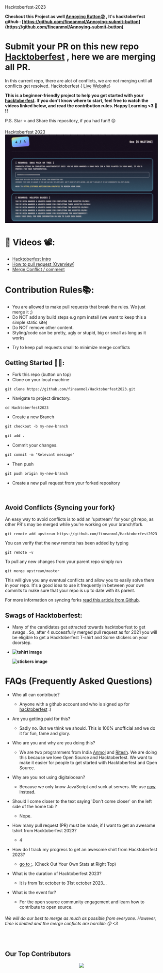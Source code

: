 Hacktoberfest-2023

**Checkout this Project as well [Annoying Button😡](https://annoyingsubmitbutton.netlify.app/) , It's hacktoberfest github : [https://github.com/fineanmol/Annoying-submit-button](https://github.com/fineanmol/Annoying-submit-button)**


# Submit your PR on this new repo [Hacktoberfest](https://github.com/fineanmol/hacktoberfest) , here we are merging all PR. 

In this current repo, there are alot of conflicts, we are not merging until all conflicts get resolved.
Hacktoberfest { [Live Website](https://fineanmol.github.io/Hacktoberfest2023/)}


**This is a beginner-friendly project to help you get started with your
[hacktoberfest](https://hacktoberfest.digitalocean.com/). If you don't know where to start, feel free to watch the videos linked below, and read the contribution rules. Happy Learning <3 💙 !!**

P.S. Star ⭐ and Share this repository, if you had fun!! 😍

Hacktoberfest 2023
![Event Completed](/scripts/Event_Completed_.png)

# 📌 Videos 📽️:

- [Hacktoberfest Intro](https://www.youtube.com/watch?v=mq_FIHdxmIk)
- [How to pull request [Overview]](https://youtu.be/DIj2q02gvKs)
- [Merge Conflict / comment](https://youtu.be/zOx5PJTY8CI)


# Contribution Rules📚:

- You are allowed to make pull requests that break the rules. We just merge it ;)
- Do NOT add any build steps e.g npm install (we want to keep this a simple static site)
- Do NOT remove other content.
- Styling/code can be pretty, ugly or stupid, big or small as long as it works
<!-- - Add your name to the contributorsList file. -->
- Try to keep pull requests small to minimize merge conflicts


## Getting Started 🤩🤗:

- Fork this repo (button on top)
- Clone on your local machine

```terminal
git clone https://github.com/fineanmol/Hacktoberfest2023.git
```
- Navigate to project directory.
```terminal
cd Hacktoberfest2023
```

- Create a new Branch

```markdown
git checkout -b my-new-branch
```

<!--- - Add your Name to `contributors/contributorsList.js`. -->

```markdown
git add .
```
- Commit your changes.

```markdown
git commit -m "Relevant message"
```
- Then push 
```markdown
git push origin my-new-branch
```


- Create a new pull request from your forked repository

<br>

## Avoid Conflicts {Syncing your fork}

An easy way to avoid conflicts is to add an 'upstream' for your git repo, as other PR's may be merged while you're working on your branch/fork.   

```terminal
git remote add upstream https://github.com/fineanmol/Hacktoberfest2023
```

You can verify that the new remote has been added by typing
```terminal
git remote -v
```

To pull any new changes from your parent repo simply run
```terminal
git merge upstream/master
```

This will give you any eventual conflicts and allow you to easily solve them in your repo. It's a good idea to use it frequently in between your own commits to make sure that your repo is up to date with its parent.

For more information on syncing forks [read this article from Github](https://help.github.com/articles/syncing-a-fork/).

## Swags of Hacktoberfest:
- Many of the candidates get attracted towards hacktoberfest to get swags . So, after 4 successfully merged pull request as for 2021 you will be eligible to get a Hacktoberfest T-shirt and Some stickers on your doorstep.
 
     <li><B><p><img src="https://miro.medium.com/max/1050/1*4JctIO7irt8hFxBmTvUpiQ.jpeg" width="400" height="225" style="width: 400px; height: 225px;" alt="tshirt image"></a></p><p><img src="https://miro.medium.com/max/1050/1*jkffr74bq5RsQ_xqDhgqYQ.jpeg" width="400" height="225" style="width: 400px; height: 225px;" alt="stickers image"></p>
</b></li>

# FAQs (Frequently Asked Questions)

- Who all can contribute?
  - Anyone with a github account and who is signed up for
[hacktoberfest](https://hacktoberfest.digitalocean.com/) :)
- Are you getting paid for this?
  - Sadly no. But we think we should. This is 100% unofficial and we do it for fun, fame and glory.
- Who are you and why are you doing this?
  - We are two programmers from India [Anmol](https://www.linkedin.com/in/fineanmol/)
  and [Ritesh](https://github.com/ritesh2905). We are doing this because we love Open Source and Hacktoberfest. We want to make it easier for people to get started with Hacktoberfest and Open Source.
- Why are you not using digitalocean?
  - Because we only know JavaScript and suck at servers. We use [now](https://zeit.co/now) instead.

- Should I come closer to the text saying 'Don't come closer' on the left side of the home tab ?
  - Nope.
- How many pull request (PR) must be made, if I want to get an awesome tshirt from Hacktoberfest 2023?
  - 4
- How do I track my progress to get an awesome shirt from Hacktoberfest 2023?
  - [go to :](https://hacktoberfest.digitalocean.com/profile/). (Check Out Your Own Stats at Right Top)
- What is the duration of Hacktoberfest 2023?
  - It is from 1st october to 31st october 2023...
- What is the event for?
  - For the open source community engagement and learn how to contribute to open source.




###### *We will do our best to merge as much as possible from everyone. However, time is limited and the merge conflicts are horrible :astonished: <3*
<br>

## Our Top Contributors 
<p align="center"><a href="https://github.com/fineanmol/Hacktoberfest2023/graphs/contributors">
  <img src="https://contributors-img.web.app/image?repo=fineanmol/Hacktoberfest2023" />
</a></p>
